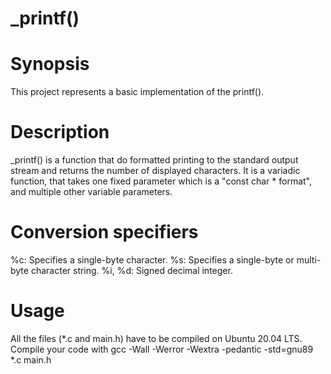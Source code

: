 # _printf()

# Synopsis

This project represents a basic implementation of the printf().

# Description

_printf() is a function that do formatted printing to the standard output stream and returns the number of displayed characters. It is a variadic function, that takes one fixed parameter which is a "const char * format", and multiple other variable parameters.

 # Conversion specifiers

%c: Specifies a single-byte character.
%s: Specifies a single-byte or multi-byte character string.
%i, %d: Signed decimal integer.

# Usage

All the files (*.c and main.h) have to be compiled on Ubuntu 20.04 LTS.
Compile your code with gcc -Wall -Werror -Wextra -pedantic -std=gnu89 *.c main.h
